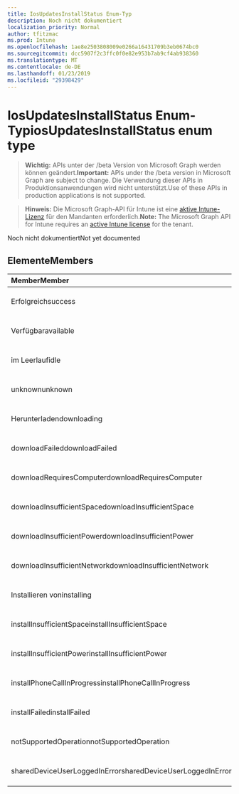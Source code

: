 ```yaml
---
title: IosUpdatesInstallStatus Enum-Typ
description: Noch nicht dokumentiert
localization_priority: Normal
author: tfitzmac
ms.prod: Intune
ms.openlocfilehash: 1ae8e2503808009e0266a16431709b3eb0674bc0
ms.sourcegitcommit: dcc5907f2c3ffc0f0e82e953b7ab9cf4ab938360
ms.translationtype: MT
ms.contentlocale: de-DE
ms.lasthandoff: 01/23/2019
ms.locfileid: "29398429"
---
```

# <a name="iosupdatesinstallstatus-enum-type"></a><span data-ttu-id="74a3b-103">IosUpdatesInstallStatus Enum-Typ</span><span class="sxs-lookup"><span data-stu-id="74a3b-103">iosUpdatesInstallStatus enum type</span></span>

> <span data-ttu-id="74a3b-104">**Wichtig:** APIs unter der /beta Version von Microsoft Graph werden können geändert.</span><span class="sxs-lookup"><span data-stu-id="74a3b-104">**Important:** APIs under the /beta version in Microsoft Graph are subject to change.</span></span> <span data-ttu-id="74a3b-105">Die Verwendung dieser APIs in Produktionsanwendungen wird nicht unterstützt.</span><span class="sxs-lookup"><span data-stu-id="74a3b-105">Use of these APIs in production applications is not supported.</span></span>

> <span data-ttu-id="74a3b-106">**Hinweis:** Die Microsoft Graph-API für Intune ist eine [aktive Intune-Lizenz](https://go.microsoft.com/fwlink/?linkid=839381) für den Mandanten erforderlich.</span><span class="sxs-lookup"><span data-stu-id="74a3b-106">**Note:** The Microsoft Graph API for Intune requires an [active Intune license](https://go.microsoft.com/fwlink/?linkid=839381) for the tenant.</span></span>

<span data-ttu-id="74a3b-107">Noch nicht dokumentiert</span><span class="sxs-lookup"><span data-stu-id="74a3b-107">Not yet documented</span></span>

## <a name="members"></a><span data-ttu-id="74a3b-108">Elemente</span><span class="sxs-lookup"><span data-stu-id="74a3b-108">Members</span></span>
|<span data-ttu-id="74a3b-109">Member</span><span class="sxs-lookup"><span data-stu-id="74a3b-109">Member</span></span>|<span data-ttu-id="74a3b-110">Wert</span><span class="sxs-lookup"><span data-stu-id="74a3b-110">Value</span></span>|<span data-ttu-id="74a3b-111">Beschreibung</span><span class="sxs-lookup"><span data-stu-id="74a3b-111">Description</span></span>|
|:---|:---|:---|
|<span data-ttu-id="74a3b-112">Erfolgreich</span><span class="sxs-lookup"><span data-stu-id="74a3b-112">success</span></span>|<span data-ttu-id="74a3b-113">0</span><span class="sxs-lookup"><span data-stu-id="74a3b-113">0</span></span>|<span data-ttu-id="74a3b-114">Noch nicht dokumentiert</span><span class="sxs-lookup"><span data-stu-id="74a3b-114">Not yet documented</span></span>|
|<span data-ttu-id="74a3b-115">Verfügbar</span><span class="sxs-lookup"><span data-stu-id="74a3b-115">available</span></span>|<span data-ttu-id="74a3b-116">1</span><span class="sxs-lookup"><span data-stu-id="74a3b-116">1</span></span>|<span data-ttu-id="74a3b-117">Noch nicht dokumentiert</span><span class="sxs-lookup"><span data-stu-id="74a3b-117">Not yet documented</span></span>|
|<span data-ttu-id="74a3b-118">im Leerlauf</span><span class="sxs-lookup"><span data-stu-id="74a3b-118">idle</span></span>|<span data-ttu-id="74a3b-119">2</span><span class="sxs-lookup"><span data-stu-id="74a3b-119">2</span></span>|<span data-ttu-id="74a3b-120">Noch nicht dokumentiert</span><span class="sxs-lookup"><span data-stu-id="74a3b-120">Not yet documented</span></span>|
|<span data-ttu-id="74a3b-121">unknown</span><span class="sxs-lookup"><span data-stu-id="74a3b-121">unknown</span></span>|<span data-ttu-id="74a3b-122">3</span><span class="sxs-lookup"><span data-stu-id="74a3b-122">3</span></span>|<span data-ttu-id="74a3b-123">Noch nicht dokumentiert</span><span class="sxs-lookup"><span data-stu-id="74a3b-123">Not yet documented</span></span>|
|<span data-ttu-id="74a3b-124">Herunterladen</span><span class="sxs-lookup"><span data-stu-id="74a3b-124">downloading</span></span>|<span data-ttu-id="74a3b-125">-2016330712</span><span class="sxs-lookup"><span data-stu-id="74a3b-125">-2016330712</span></span>|<span data-ttu-id="74a3b-126">Noch nicht dokumentiert</span><span class="sxs-lookup"><span data-stu-id="74a3b-126">Not yet documented</span></span>|
|<span data-ttu-id="74a3b-127">downloadFailed</span><span class="sxs-lookup"><span data-stu-id="74a3b-127">downloadFailed</span></span>|<span data-ttu-id="74a3b-128">-2016330711</span><span class="sxs-lookup"><span data-stu-id="74a3b-128">-2016330711</span></span>|<span data-ttu-id="74a3b-129">Noch nicht dokumentiert</span><span class="sxs-lookup"><span data-stu-id="74a3b-129">Not yet documented</span></span>|
|<span data-ttu-id="74a3b-130">downloadRequiresComputer</span><span class="sxs-lookup"><span data-stu-id="74a3b-130">downloadRequiresComputer</span></span>|<span data-ttu-id="74a3b-131">-2016330710</span><span class="sxs-lookup"><span data-stu-id="74a3b-131">-2016330710</span></span>|<span data-ttu-id="74a3b-132">Noch nicht dokumentiert</span><span class="sxs-lookup"><span data-stu-id="74a3b-132">Not yet documented</span></span>|
|<span data-ttu-id="74a3b-133">downloadInsufficientSpace</span><span class="sxs-lookup"><span data-stu-id="74a3b-133">downloadInsufficientSpace</span></span>|<span data-ttu-id="74a3b-134">-2016330709</span><span class="sxs-lookup"><span data-stu-id="74a3b-134">-2016330709</span></span>|<span data-ttu-id="74a3b-135">Noch nicht dokumentiert</span><span class="sxs-lookup"><span data-stu-id="74a3b-135">Not yet documented</span></span>|
|<span data-ttu-id="74a3b-136">downloadInsufficientPower</span><span class="sxs-lookup"><span data-stu-id="74a3b-136">downloadInsufficientPower</span></span>|<span data-ttu-id="74a3b-137">-2016330708</span><span class="sxs-lookup"><span data-stu-id="74a3b-137">-2016330708</span></span>|<span data-ttu-id="74a3b-138">Noch nicht dokumentiert</span><span class="sxs-lookup"><span data-stu-id="74a3b-138">Not yet documented</span></span>|
|<span data-ttu-id="74a3b-139">downloadInsufficientNetwork</span><span class="sxs-lookup"><span data-stu-id="74a3b-139">downloadInsufficientNetwork</span></span>|<span data-ttu-id="74a3b-140">-2016330707</span><span class="sxs-lookup"><span data-stu-id="74a3b-140">-2016330707</span></span>|<span data-ttu-id="74a3b-141">Noch nicht dokumentiert</span><span class="sxs-lookup"><span data-stu-id="74a3b-141">Not yet documented</span></span>|
|<span data-ttu-id="74a3b-142">Installieren von</span><span class="sxs-lookup"><span data-stu-id="74a3b-142">installing</span></span>|<span data-ttu-id="74a3b-143">-2016330706</span><span class="sxs-lookup"><span data-stu-id="74a3b-143">-2016330706</span></span>|<span data-ttu-id="74a3b-144">Noch nicht dokumentiert</span><span class="sxs-lookup"><span data-stu-id="74a3b-144">Not yet documented</span></span>|
|<span data-ttu-id="74a3b-145">installInsufficientSpace</span><span class="sxs-lookup"><span data-stu-id="74a3b-145">installInsufficientSpace</span></span>|<span data-ttu-id="74a3b-146">-2016330705</span><span class="sxs-lookup"><span data-stu-id="74a3b-146">-2016330705</span></span>|<span data-ttu-id="74a3b-147">Noch nicht dokumentiert</span><span class="sxs-lookup"><span data-stu-id="74a3b-147">Not yet documented</span></span>|
|<span data-ttu-id="74a3b-148">installInsufficientPower</span><span class="sxs-lookup"><span data-stu-id="74a3b-148">installInsufficientPower</span></span>|<span data-ttu-id="74a3b-149">-2016330704</span><span class="sxs-lookup"><span data-stu-id="74a3b-149">-2016330704</span></span>|<span data-ttu-id="74a3b-150">Noch nicht dokumentiert</span><span class="sxs-lookup"><span data-stu-id="74a3b-150">Not yet documented</span></span>|
|<span data-ttu-id="74a3b-151">installPhoneCallInProgress</span><span class="sxs-lookup"><span data-stu-id="74a3b-151">installPhoneCallInProgress</span></span>|<span data-ttu-id="74a3b-152">-2016330703</span><span class="sxs-lookup"><span data-stu-id="74a3b-152">-2016330703</span></span>|<span data-ttu-id="74a3b-153">Noch nicht dokumentiert</span><span class="sxs-lookup"><span data-stu-id="74a3b-153">Not yet documented</span></span>|
|<span data-ttu-id="74a3b-154">installFailed</span><span class="sxs-lookup"><span data-stu-id="74a3b-154">installFailed</span></span>|<span data-ttu-id="74a3b-155">-2016330702</span><span class="sxs-lookup"><span data-stu-id="74a3b-155">-2016330702</span></span>|<span data-ttu-id="74a3b-156">Noch nicht dokumentiert</span><span class="sxs-lookup"><span data-stu-id="74a3b-156">Not yet documented</span></span>|
|<span data-ttu-id="74a3b-157">notSupportedOperation</span><span class="sxs-lookup"><span data-stu-id="74a3b-157">notSupportedOperation</span></span>|<span data-ttu-id="74a3b-158">-2016330701</span><span class="sxs-lookup"><span data-stu-id="74a3b-158">-2016330701</span></span>|<span data-ttu-id="74a3b-159">Noch nicht dokumentiert</span><span class="sxs-lookup"><span data-stu-id="74a3b-159">Not yet documented</span></span>|
|<span data-ttu-id="74a3b-160">sharedDeviceUserLoggedInError</span><span class="sxs-lookup"><span data-stu-id="74a3b-160">sharedDeviceUserLoggedInError</span></span>|<span data-ttu-id="74a3b-161">-2016330699</span><span class="sxs-lookup"><span data-stu-id="74a3b-161">-2016330699</span></span>|<span data-ttu-id="74a3b-162">Noch nicht dokumentiert</span><span class="sxs-lookup"><span data-stu-id="74a3b-162">Not yet documented</span></span>|




